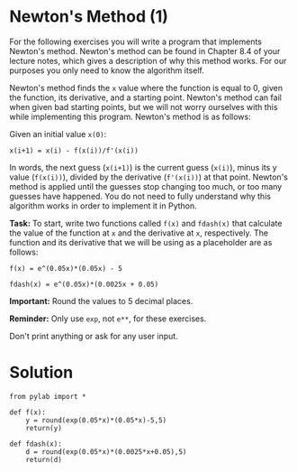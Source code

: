 # Newton's Method (1)

For the following exercises you will write a program that implements Newton's method. Newton's method can be found in Chapter 8.4 of your lecture notes, which gives a description of why this method works. For our purposes you only need to know the algorithm itself.

Newton's method finds the `x` value where the function is equal to 0, given the function, its derivative, and a starting point. Newton's method can fail when given bad starting points, but we will not worry ourselves with this while implementing this program. Newton's method is as follows:

Given an initial value `x(0)`:

`x(i+1) = x(i) - f(x(i))/f'(x(i))`

In words, the next guess (`x(i+1)`) is the current guess (`x(i)`), minus its y value (`f(x(i))`), divided by the derivative (`f'(x(i))`) at that point. Newton's method is applied until the guesses stop changing too much, or too many guesses have happened. You do not need to fully understand why this algorithm works in order to implement it in Python.

**Task:** To start, write two functions called `f(x)` and `fdash(x)` that calculate the value of the function at `x` and the derivative at `x`, respectively. The function and its derivative that we will be using as a placeholder are as follows:

`f(x) = e^(0.05x)*(0.05x) - 5`

`fdash(x) = e^(0.05x)*(0.0025x + 0.05)`

**Important:** Round the values to 5 decimal places. 

**Reminder:** Only use `exp`, not `e**`, for these exercises.

Don't print anything or ask for any user input. 

# Solution

```
from pylab import *

def f(x):
    y = round(exp(0.05*x)*(0.05*x)-5,5)
    return(y)
    
def fdash(x):
    d = round(exp(0.05*x)*(0.0025*x+0.05),5)
    return(d)


```

